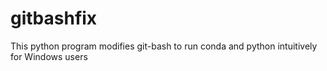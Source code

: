 # gitbashfix
This python program modifies git-bash to run conda and python intuitively for Windows users
